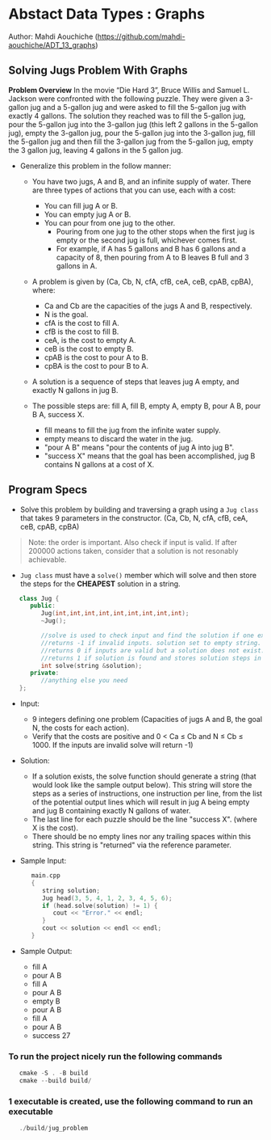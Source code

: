 # Abstact Data Types : Graphs

Author: Mahdi Aouchiche (<https://github.com/mahdi-aouchiche/ADT_13_graphs>)

## Solving Jugs Problem With Graphs

**Problem Overview**
In the movie “Die Hard 3”, Bruce Willis and Samuel L. Jackson were confronted with the following puzzle. They were given a 3-gallon jug and a 5-gallon jug and were asked to fill the 5-gallon jug with exactly 4 gallons. The solution they reached was to fill the 5-gallon jug, pour the 5-gallon jug into the 3-gallon jug (this left 2 gallons in the 5-gallon jug), empty the 3-gallon jug, pour the 5-gallon jug into the 3-gallon jug, fill the 5-gallon jug and then fill the 3-gallon jug from the 5-gallon jug, empty the 3 gallon jug, leaving 4 gallons in the 5 gallon jug.

* Generalize this problem in the follow manner:

  * You have two jugs, A and B, and an infinite supply of water. There are three types of actions that you can use, each with a cost:
    * You can fill jug A or B.
    * You can empty jug A or B.
    * You can pour from one jug to the other.
      * Pouring from one jug to the other stops when the first jug is empty or the second jug is full, whichever comes first.
      * For example, if A has 5 gallons and B has 6 gallons and a capacity of 8, then pouring from A to B leaves B full and 3 gallons in A.

  * A problem is given by (Ca, Cb, N, cfA, cfB, ceA, ceB, cpAB, cpBA), where:
    * Ca and Cb are the capacities of the jugs A and B, respectively.
    * N is the goal.
    * cfA is the cost to fill A.
    * cfB is the cost to fill B.
    * ceA, is the cost to empty A.
    * ceB is the cost to empty B.
    * cpAB is the cost to pour A to B.
    * cpBA is the cost to pour B to A.

  * A solution is a sequence of steps that leaves jug A empty, and exactly N gallons in jug B.
  * The possible steps are: fill A, fill B, empty A, empty B, pour A B, pour B A, success X.
    * fill means to fill the jug from the infinite water supply.
    * empty means to discard the water in the jug.
    * "pour A B" means "pour the contents of jug A into jug B".
    * "success X" means that the goal has been accomplished, jug B contains N gallons at a cost of X.

## Program Specs

* Solve this problem by building and traversing a graph using a `Jug class` that takes 9 parameters in the constructor. (Ca, Cb, N, cfA, cfB, ceA, ceB, cpAB, cpBA)

> Note: the order is important. Also check if input is valid. If after 200000 actions taken, consider that a solution is not resonably achievable.

* `Jug class` must have a `solve()` member which will solve and then store the steps for the **CHEAPEST** solution in a string.

```c++
   class Jug {
      public:
         Jug(int,int,int,int,int,int,int,int,int);
         ~Jug();

         //solve is used to check input and find the solution if one exists
         //returns -1 if invalid inputs. solution set to empty string.
         //returns 0 if inputs are valid but a solution does not exist. solution set to empty string.
         //returns 1 if solution is found and stores solution steps in solution string.
         int solve(string &solution);
      private:
         //anything else you need
   };
```

* Input:
  * 9 integers defining one problem (Capacities of jugs A and B, the goal N, the costs for each action).
  * Verify that the costs are positive and 0 < Ca ≤ Cb and N ≤ Cb ≤ 1000. If the inputs are invalid solve will return -1)

* Solution:
  * If a solution exists, the solve function should generate a string (that would look like the sample output below). This string will store the steps as a series of instructions, one instruction per line, from the list of the potential output lines which will result in jug A being empty and jug B containing exactly N gallons of water.
  * The last line for each puzzle should be the line "success X". (where X is the cost).
  * There should be no empty lines nor any trailing spaces within this string. This string is "returned" via the reference parameter.

* Sample Input:

   ```c++
      main.cpp
      {
         string solution;
         Jug head(3, 5, 4, 1, 2, 3, 4, 5, 6);
         if (head.solve(solution) != 1) {
            cout << "Error." << endl;
         }
         cout << solution << endl << endl;
      }
   ```

* Sample Output:
  * fill A
  * pour A B
  * fill A
  * pour A B
  * empty B
  * pour A B
  * fill A
  * pour A B
  * success 27

### To run the project nicely run the following commands

```c++
   cmake -S . -B build
   cmake --build build/ 
```

### 1 executable is created, use the following command to run an executable

```c++
   ./build/jug_problem
```
